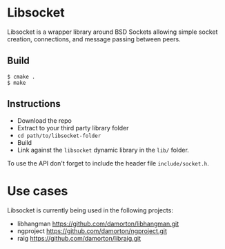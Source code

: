 # Libsocket

Libsocket is a wrapper library around BSD Sockets allowing simple socket creation, connections, and message passing between peers. 

## Build

```
$ cmake .
$ make
```
## Instructions
- Download the repo
- Extract to your third party library folder
- `cd path/to/libsocket-folder`
- Build
- Link against the `libsocket` dynamic library in the `lib/` folder. 

To use the API don't forget to include the header file `include/socket.h`.

# Use cases

Libsocket is currently being used in the following projects:

- libhangman  https://github.com/damorton/libhangman.git
- ngproject   https://github.com/damorton/ngproject.git
- raig        https://github.com/damorton/libraig.git
